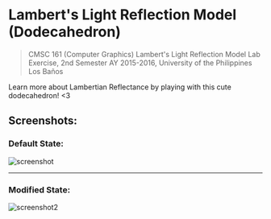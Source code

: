 # Lambert's Light Reflection Model (Dodecahedron)
> CMSC 161 (Computer Graphics) Lambert's Light Reflection Model Lab Exercise, 2nd Semester AY 2015-2016, University of the Philippines Los Baños

Learn more about Lambertian Reflectance by playing with this cute dodecahedron! <3

## Screenshots:

### Default State:

![screenshot](https://user-images.githubusercontent.com/16219782/61998789-f7a17b80-b0e7-11e9-86c5-023b948fd967.png)

---

### Modified State:

![screenshot2](https://user-images.githubusercontent.com/16219782/61998847-b6f63200-b0e8-11e9-9138-6f828d13542b.png)

